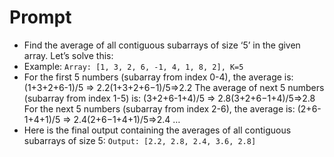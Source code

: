 # Prompt

- Find the average of all contiguous subarrays of size ‘5’ in the given array. Let’s solve this:
- Example: `Array: [1, 3, 2, 6, -1, 4, 1, 8, 2], K=5`
- For the first 5 numbers (subarray from index 0-4), the average is: (1+3+2+6-1)/5 => 2.2(1+3+2+6−1)/5=>2.2
  The average of next 5 numbers (subarray from index 1-5) is: (3+2+6-1+4)/5 => 2.8(3+2+6−1+4)/5=>2.8
  For the next 5 numbers (subarray from index 2-6), the average is: (2+6-1+4+1)/5 => 2.4(2+6−1+4+1)/5=>2.4
  …
- Here is the final output containing the averages of all contiguous subarrays of size 5:
  `Output: [2.2, 2.8, 2.4, 3.6, 2.8]`
